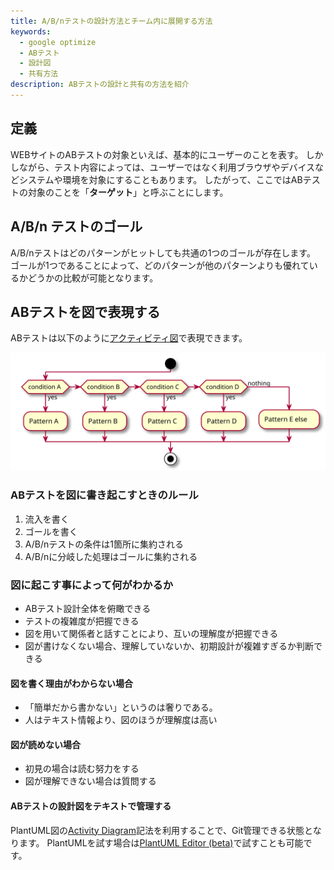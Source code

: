 ```yaml
---
title: A/B/nテストの設計方法とチーム内に展開する方法
keywords:
  - google optimize
  - ABテスト
  - 設計図
  - 共有方法
description: ABテストの設計と共有の方法を紹介
---
```


## 定義

WEBサイトのABテストの対象といえば、基本的にユーザーのことを表す。
しかしながら、テスト内容によっては、ユーザーではなく利用ブラウザやデバイスなどシステムや環境を対象にすることもあります。
したがって、ここではABテストの対象のことを「**ターゲット**」と呼ぶことにします。

## A/B/n テストのゴール

A/B/nテストはどのパターンがヒットしても共通の1つのゴールが存在します。
ゴールが1つであることによって、どのパターンが他のパターンよりも優れているかどうかの比較が可能となります。

## ABテストを図で表現する

ABテストは以下のように[アクティビティ図](https://ja.wikipedia.org/wiki/%E3%82%A2%E3%82%AF%E3%83%86%E3%82%A3%E3%83%93%E3%83%86%E3%82%A3%E5%9B%B3)で表現できます。

![ABテスト](./reference/ab-pattern.svg)

### ABテストを図に書き起こすときのルール

1. 流入を書く
2. ゴールを書く
3. A/B/nテストの条件は1箇所に集約される
4. A/B/nに分岐した処理はゴールに集約される

### 図に起こす事によって何がわかるか

- ABテスト設計全体を俯瞰できる
- テストの複雑度が把握できる
- 図を用いて関係者と話すことにより、互いの理解度が把握できる
- 図が書けなくない場合、理解していないか、初期設計が複雑すぎるか判断できる

#### 図を書く理由がわからない場合

- 「簡単だから書かない」というのは奢りである。
- 人はテキスト情報より、図のほうが理解度は高い

#### 図が読めない場合

- 初見の場合は読む努力をする
- 図が理解できない場合は質問する

#### ABテストの設計図をテキストで管理する

PlantUML図の[Activity Diagram](https://plantuml.com/en/activity-diagram-beta)記法を利用することで、Git管理できる状態となります。
PlantUMLを試す場合は[PlantUML Editor (beta)](https://plantuml-editor.kkeisuke.com/)で試すことも可能です。

